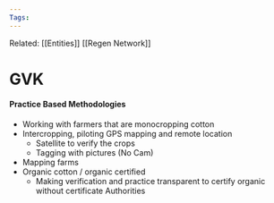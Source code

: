 ```yaml
---
Tags:
---
```

Related: [[Entities]] [[Regen Network]]
# GVK

#### Practice Based Methodologies
- Working with farmers that are monocropping cotton 
- Intercropping, piloting GPS mapping and remote location
	- Satellite to verify the crops
	- Tagging with pictures (No Cam)
- Mapping farms
- Organic cotton / organic certified 
	- Making verification and practice transparent to certify organic without certificate Authorities
